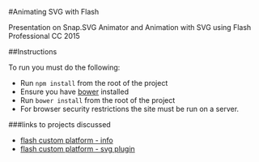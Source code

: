 #Animating SVG with Flash

Presentation on Snap.SVG Animator and Animation with SVG using Flash Professional CC 2015

##Instructions

To run you must do the following:
* Run `npm install` from the root of the project
* Ensure you have [bower](http://bower.io/) installed
* Run `bower install` from the root of the project
* For browser security restrictions the site must be run on a server.


###links to projects discussed

* [flash custom platform - info](https://helpx.adobe.com/flash/using/custom-platform-support.html)
* [flash custom platform - svg plugin](https://github.com/cjgammon/Flash-Plugin-SnapPlatform)
